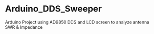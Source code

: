 # Arduino_DDS_Sweeper
Arduino Project using AD9850 DDS and LCD screen to analyze antenna SWR &amp; Impedance
